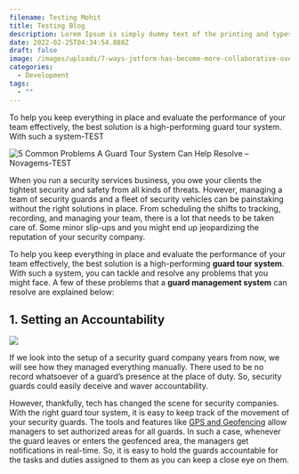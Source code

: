 ```yaml
---
filename: Testing Mohit
title: Testing Blog
description: Lorem Ipsum is simply dummy text of the printing and typesetting industry.
date: 2022-02-25T04:34:54.888Z
draft: false
image: /images/uploads/7-ways-jotform-has-become-more-collaborative-over-the-years-ffa3a9.png
categories:
  - Development
tags:
  - ""
---
```

<!--StartFragment-->

To help you keep everything in place and evaluate the performance of your team effectively, the best solution is a high-performing guard tour system. With such a system-TEST

![5 Common Problems A Guard Tour System Can Help Resolve – Novagems-TEST](https://flamboyant-benz-eb887f.netlify.app/images/uploads/2-customized-approach-for-every-business-min.jpg)

When you run a security services business, you owe your clients the tightest security and safety from all kinds of threats. However, managing a team of security guards and a fleet of security vehicles can be painstaking without the right solutions in place. From scheduling the shifts to tracking, recording, and managing your team, there is a lot that needs to be taken care of. Some minor slip-ups and you might end up jeopardizing the reputation of your security company.

To help you keep everything in place and evaluate the performance of your team effectively, the best solution is a high-performing **guard tour system**. With such a system, you can tackle and resolve any problems that you might face. A few of these problems that a **guard management system** can resolve are explained below:

## 1. Setting an Accountability

![](https://flamboyant-benz-eb887f.netlify.app/images/novagems-img/blogs/account.jpeg)

If we look into the setup of a security guard company years from now, we will see how they managed everything manually. There used to be no record whatsoever of a guard’s presence at the place of duty. So, security guards could easily deceive and waver accountability.

However, thankfully, tech has changed the scene for security companies. With the right guard tour system, it is easy to keep track of the movement of your security guards. The tools and features like [GPS and Geofencing](https://flamboyant-benz-eb887f.netlify.app/blog/5-common-problems-a-guard-tour-system-can-help-resolve-novagems-test/#) allow managers to set authorized areas for all guards. In such a case, whenever the guard leaves or enters the geofenced area, the managers get notifications in real-time. So, it is easy to hold the guards accountable for the tasks and duties assigned to them as you can keep a close eye on them.

<!--EndFragment-->